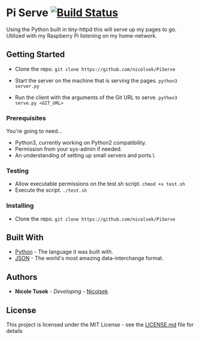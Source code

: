 # Pi Serve [![Build Status](https://travis-ci.org/nicolsek/PiServe.svg?branch=master)](https://travis-ci.org/nicolsek/PiServe)

Using the Python built in tiny-httpd this will serve up my pages to go. Utilized with my Raspberry Pi listening on my home-network.

## Getting Started

* Clone the repo.
`git clone https://github.com/nicolsek/PiServe`

* Start the server on the machine that is serving the pages.
`python3 server.py`

* Run the client with the arguments of the Git URL to serve.
`python3 serve.py <GIT_URL>`

### Prerequisites

You're going to need...

* Python3, currently working on Python2 compatibility.
* Permission from your sys-admin if needed.
* An understanding of setting up small servers and ports.\

### Testing

* Allow executable permissions on the test.sh script. `chmod +x test.sh`
* Execute the script. `./test.sh`

### Installing

* Clone the repo.
`git clone https://github.com/nicolsek/PiServe`

## Built With

* [Python](https://www.python.org/) - The language it was built with.
* [JSON](https://www.json.org/) - The world's most amazing data-interchange format.

## Authors

* **Nicole Tusek** - *Developing* - [Nicolsek](https://github.com/Nicolsek)

## License

This project is licensed under the MIT License - see the [LICENSE.md](LICENSE.md) file for details